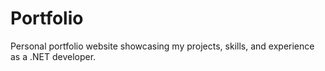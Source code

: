 # Portfolio
Personal portfolio website showcasing my projects, skills, and experience as a .NET developer.
